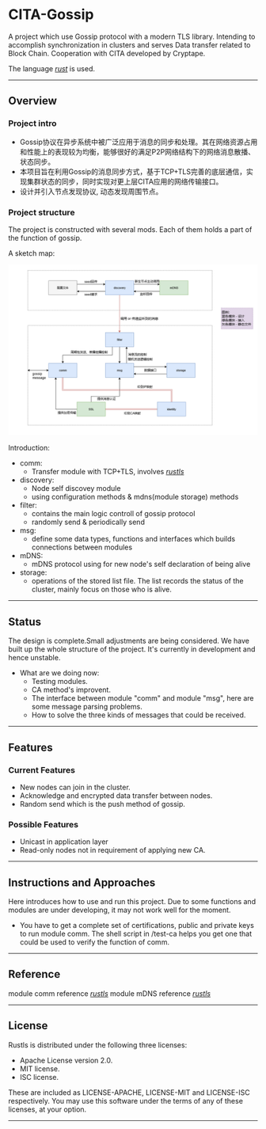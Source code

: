 # CITA-Gossip

A project which use Gossip protocol with a modern TLS library. Intending to accomplish synchronization in clusters and serves Data transfer related to Block Chain. Cooperation with CITA developed by Cryptape.

The language [*rust*](https://www.rust-lang.org/zh-CN/) is used.

---
## Overview
### Project intro

 - Gossip协议在异步系统中被广泛应用于消息的同步和处理。其在网络资源占用和性能上的表现较为均衡，能够很好的满足P2P网络结构下的网络消息散播、状态同步。
 - 本项目旨在利用Gossip的消息同步方式，基于TCP+TLS完善的底层通信，实现集群状态的同步，同时实现对更上层CITA应用的网络传输接口。
 - 设计并引入节点发现协议, 动态发现周围节点。

### Project structure

The project is constructed with several mods. Each of them holds a part of the function of gossip.

A sketch map:

![logo](https://github.com/EricGz/cita-gossip/blob/master/docs/module%20design.png) 

Introduction:
* comm: 
    - Transfer module with TCP+TLS, involves [*rustls*](https://github.com/ctz/rustls)
* discovery: 
    - Node self discovey module
    - using configuration methods & mdns(module storage) methods
* filter:
    - contains the main logic controll of gossip protocol
    - randomly send & periodically send
* msg: 
    - define some data types, functions and interfaces which builds connections between modules
* mDNS:
    - mDNS protocol using for new node's self declaration of being alive
* storage:
    - operations of the stored list file. The list records the status of the cluster, mainly focus on those who is alive.

---
## Status
The design is complete.Small adjustments are being considered.
We have built up the whole structure of the project. 
It's currently in development and hence unstable.
 - What are we doing now:
     - Testing modules.
     - CA method's improvent.
     - The interface between module "comm" and module "msg", here are some message parsing problems.
     - How to solve the three kinds of messages that could be received.

---

## Features

### Current Features

 - New nodes can join in the cluster.
 - Acknowledge and encrypted data transfer between nodes.
 - Random send which is the push method of gossip.
 
### Possible Features

 - Unicast in application layer
 - Read-only nodes not in requirement of applying new CA.

---

## Instructions and Approaches
Here introduces how to use and run this project. Due to some functions and modules are under developing, it may not work well for the moment.
 - You have to get a complete set of certifications, public and private keys to run module comm. The shell script in /test-ca helps you get one that could be used to verify the function of comm.

---
## Reference
module comm reference [*rustls*](https://github.com/ctz/rustls)
module mDNS reference [*rustls*](https://github.com/ctz/rustls)

---
## License

Rustls is distributed under the following three licenses:

 - Apache License version 2.0.
 - MIT license.
 - ISC license.

These are included as LICENSE-APACHE, LICENSE-MIT and LICENSE-ISC respectively. You may use this software under the terms of any of these licenses, at your option.

---
